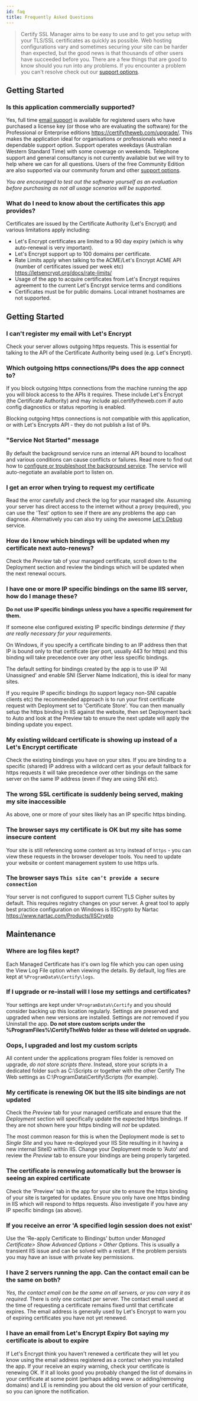 ```yaml
---
id: faq
title: Frequently Asked Questions
---
```


> Certify SSL Manager aims to be easy to use and to get you setup with your TLS/SSL certificates as quickly as possible. Web hosting configurations vary and sometimes securing your site can be harder than expected, but the good news is that thousands of other users have succeeded before you. There are a few things that are good to know should you run into any problems. If you encounter a problem you can't resolve check out our [support options](support).

## Getting Started
### Is this application commercially supported?
Yes, full time [email support](support) is available for registered users who have purchased a license key (or those who are evaluating the software) for the Professional or Enterprise editions https://certifytheweb.com/upgrade/. This makes the application ideal for organisations or professionals who need a dependable support option. Support operates weekdays (Australian Western Standard Time) with some coverage on weekends. Telephone support and general consultancy is not currently available but we will try to help where we can for all questions. Users of the free Community Edition are also supported via our community forum and other [support options](support).

*You are encouraged to test out the software yourself as an evaluation before purchasing as not all usage scenarios will be supported.*

### What do I need to know about the certificates this app provides?
Certificates are issued by the Certificate Authority (Let's Encrypt) and various limitations apply including:
- Let's Encrypt certificates are limited to a 90 day expiry (which is why auto-renewal is very important). 
- Let's Encrypt support up to 100 domains per certificate.
- Rate Limits apply when talking to the ACME/Let's Encrypt ACME API (number of certificates issued per week etc) https://letsencrypt.org/docs/rate-limits/
- Usage of the app to acquire certificates from Let's Encrypt requires agreement to the current Let's Encrypt service terms and conditions
- Certificates must be for public domains. Local intranet hostnames are not supported.

## Getting Started

### I can't register my email with Let's Encrypt
Check your server allows outgoing https requests. This is essential for talking to the API of the Certificate Authority being used (e.g. Let's Encrypt).

### Which outgoing https connections/IPs does the app connect to?
If you block outgoing https connections from the machine running the app you will block access to the APIs it requires. These include Let's Encrypt (the Certificate Authority) and may include api.certifytheweb.com if auto config diagnostics or status reporting is enabled.

Blocking outgoing https connections is not compatible with this application, or with Let's Encrypts API - they do not publish a list of IPs.

### "Service Not Started" message
By default the background service runs an internal API bound to localhost and various conditions can cause conflicts or failures. Read more to find out how to [configure or troubleshoot the background service](backgroundservice.md). The service will auto-negotiate an available port to listen on.

### I get an error when trying to request my certificate
Read the error carefully and check the log for your managed site. Assuming your server has direct access to the internet without a proxy (required), you can use the 'Test' option to see if there are any problems the app can diagnose. Alternatively you can also try using the awesome [Let's Debug](https://letsdebug.net) service.

### How do I know which bindings will be updated when my certificate next auto-renews?
Check the *Preview* tab of your managed certificate, scroll down to the Deployment section and review the bindings which will be updated when the next renewal occurs.

### I have one or more IP specific bindings on the same IIS server, how do I manage these?

**Do not use IP specific bindings unless you have a specific requirement for them.** 

If someone else configured existing IP specific bindings *determine if they are really necessary for your requirements*. 

On Windows, if you specify a certificate binding to an IP address then that IP is bound only to that certificate (per port, usually 443 for https) and this binding will take precedence over any other less specific bindings. 

The default setting for bindings created by the app is to use IP 'All Unassigned' and enable SNI (Server Name Indication), this is ideal for many sites.

If you require IP specific bindings (to support legacy non-SNI capable clients etc) the recommended approach is to run your first certificate request with Deployment set to 'Certificate Store'. You can then manually setup the https binding in IIS against the website, then set Deployment back to Auto and look at the Preview tab to ensure the next update will apply the binding update you expect. 

### My existing wildcard certificate is showing up instead of a Let's Encrypt certificate
Check the existing bindings you have on your sites. If you are binding to a specific (shared) IP address with a wildcard cert as your default fallback for https requests it will take precedence over other bindings on the same server on the same IP address (even if they are using SNI etc).

### The wrong SSL certificate is suddenly being served, making my site inaccessible
As above, one or more of your sites likely has an IP specific https binding.

### The browser says my certificate is OK but my site has some insecure content
Your site is still referencing some content as `http` instead of `https` - you can view these requests in the browser developer tools. You need to update your website or content management system to use https urls.

### The browser says `This site can’t provide a secure connection`
Your server is not configured to support current TLS Cipher suites by default. This requires registry changes on your server. A great tool to apply best practice configuration on Windows is IISCrypto by Nartac <a href="https://www.nartac.com/Products/IISCrypto">https://www.nartac.com/Products/IISCrypto</a>

## Maintenance

### Where are log files kept?
Each Managed Certificate has it's own log file which you can open using the View Log File option when viewing the details. By default, log files are kept at `%ProgramData%\Certify\logs`.

### If I upgrade or re-install will I lose my settings and certificates?
Your settings are kept under `%ProgramData%\Certify` and you should consider backing up this location regularly. Settings are preserved and upgraded when new versions are installed. Settings are *not* removed if you Uninstall the app. **Do not store custom scripts under the %ProgramFiles%\CertifyTheWeb folder as these will deleted on upgrade.**

### Oops, I upgraded and lost my custom scripts
All content under the applications program files folder is removed on upgrade, *do not store scripts there*. Instead, store your scripts in a dedicated folder such as C:\Scripts or together with the other Certify The Web settings as C:\ProgramData\Certify\Scripts (for example).

### My certificate is renewing OK but the IIS site bindings are not updated
Check the *Preview* tab for your managed certificate and ensure that the *Deployment* section will specifically update the expected https bindings. If they are not shown here your https binding will *not* be updated. 

The most common reason for this is when the Deployment mode is set to *Single Site* and you have re-deployed your IIS Site resulting in it having a new internal SiteID within IIS. Change your Deployment mode to 'Auto' and review the *Preview* tab to ensure your bindings are being properly targeted.

### The certificate is renewing automatically but the browser is seeing an expired certificate
Check the 'Preview' tab in the app for your site to ensure the https binding of your site is targeted for updates. Ensure you only have one https binding in IIS which will respond to https requests. Also investigate if you have any IP specific bindings (as above).

### If you receive an error 'A specified login session does not exist'
Use the 'Re-apply Certificate to Bindings' button under *Managed Certificate> Show Advanced Options > Other Options*. This is usually a transient IIS issue and can be solved with a restart. If the problem persists you may have an issue with private key permissions. 

### I have 2 servers running the app.  Can the contact email can be the same on both?
*Yes, the contact email can be the same on all servers, or you can vary it as required.* There is only one contact per server. The contact email used at the time of requesting a certificate remains fixed until that certificate expires. The email address is generally used by Let's Encrypt to warn you of expiring certificates you have not yet renewed. 

### I have an email from Let's Encrypt Expiry Bot saying my certificate is about to expire
If Let's Encrypt think you haven't renewed a certificate they will let you know using the email address registered as a contact when you installed the app. If your receive an expiry warning, check your certificate is renewing OK. If it all looks good you probably changed the list of domains in your certificate at some point (perhaps adding www. or adding/removing domains) and LE is reminding you about the old version of your certificate, so you can ignore the notification.



